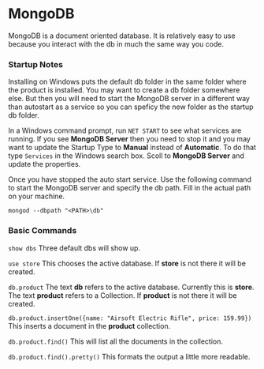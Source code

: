 # MongoDB

MongoDB is a document oriented database. It is relatively easy to use because you interact with the db in much the same way you code.


### Startup Notes

Installing on Windows puts the default db folder in the same folder where the product is installed. You may want to create a db folder somewhere else. But then you will need to start the MongoDB server in a different way than autostart as a service so you can speficy the new folder as the startup db folder.

In a Windows command prompt, run `NET START` to see what services are running. If you see **MongoDB Server** then you need to stop it and you may want to update the Startup Type to **Manual** instead of **Automatic**. To do that type `Services` in the Windows search box. Scoll to **MongoDB Server** and update the properties.

Once you have stopped the auto start service. Use the following command to start the MongoDB server and specify the db path. Fill in the actual path on your machine.

`mongod --dbpath "<PATH>\db"`


### Basic Commands

`show dbs` Three default dbs will show up.

`use store` This chooses the active database. If **store** is not there it will be created.

`db.product` The text **db** refers to the active database. Currently this is **store**. The text **product** refers to a Collection. If **product** is not there it will be created.

`db.product.insertOne({name: "Airsoft Electric Rifle", price: 159.99})` This inserts a document in the **product** collection.

`db.product.find()` This will list all the documents in the collection.

`db.product.find().pretty()` This formats the output a little more readable.



